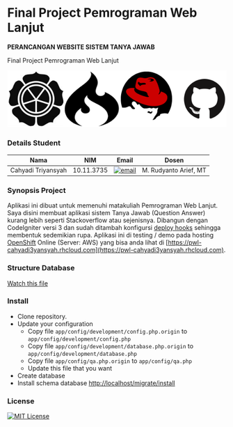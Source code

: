 # Final Project Pemrograman Web Lanjut

__PERANCANGAN WEBSITE SISTEM TANYA JAWAB__

Final Project Pemrograman Web Lanjut

![Thanks to](https://raw.githubusercontent.com/SunDi3yansyah/FinalProjectPWL/master/assets/images/thanks-to.png)

### Details Student

Nama | NIM | Email | Dosen
------------ | ------------- | ------------- | -------------
Cahyadi Triyansyah | 10.11.3735 | [![email](https://lh5.googleusercontent.com/-zu90QT4iXGA/VlT0XTODSaI/AAAAAAAABGU/1Fho2lUhHM4/s20-no/email-github-20.png)](mailto:cahyadi.t@students.amikom.ac.id) | M. Rudyanto Arief, MT 

### Synopsis Project

Aplikasi ini dibuat untuk memenuhi matakuliah Pemrograman Web Lanjut. Saya disini membuat aplikasi sistem Tanya Jawab (Question Answer) kurang lebih seperti Stackoverflow atau sejenisnya. Dibangun dengan CodeIgniter versi 3 dan sudah ditambah konfigursi [deploy hooks](https://developers.openshift.com/en/managing-modifying-applications.html) sehingga membentuk sedemikian rupa. Aplikasi ini di testing / demo pada hosting [OpenShift](https://www.openshift.com/) Online (Server: AWS) yang bisa anda lihat di [https://pwl-cahyadi3yansyah.rhcloud.com](https://pwl-cahyadi3yansyah.rhcloud.com).

### Structure Database
[Watch this file](schema.md)

### Install
- Clone repository.
- Update your configuration
    - Copy file
    `app/config/development/config.php.origin` to `app/config/development/config.php`
    - Copy file
    `app/config/development/database.php.origin` to `app/config/development/database.php`
    - Copy file
    `app/config/qa.php.origin` to `app/config/qa.php`
    - Update this file that you want
- Create database
- Install schema database [http://localhost/migrate/install](http://localhost/migrate/install)

### License
[![MIT License](https://img.shields.io/dub/l/vibe-d.svg)](LICENSE)